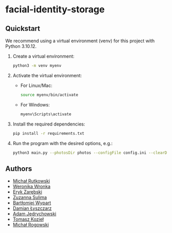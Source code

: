 # facial-identity-storage

<!-- TODO: project description -->

## Quickstart
We recommend using a virtual environment (venv) for this project with Python 3.10.12.

1. Create a virtual environment:
    ```bash
    python3 -m venv myenv
    ```

2. Activate the virtual environment:
    - For Linux/Mac:
      ```bash
      source myenv/bin/activate
      ```
    - For Windows:
      ```bash
      myenv\Scripts\activate
      ```

3. Install the required dependencies:
    ```bash
    pip install -r requirements.txt
    ```

4. Run the program with the desired options, e.g.:
    ```bash
    python3 main.py --photosDir photos --configFile config.ini --clearDatabase
    ```

## Authors
- [Michał Rutkowski](https://github.com/P4ndaM1x)
- [Weronika Wronka](https://github.com/WronkaWeronika)
- [Eryk Zarębski](https://github.com/erzar0)
- [Zuzanna Sulima](https://github.com/Pazuzik)
- [Bartłomiej Wypart](https://github.com/dintees)
- [Damian Łyszczarz](https://github.com/damian95a)
- [Adam Jędrychowski](https://github.com/AdamJedrychowski)
- [Tomasz Kozieł](https://github.com/tomekkoziel)
- [Michał Rogowski](https://github.com/mrogowski01)
